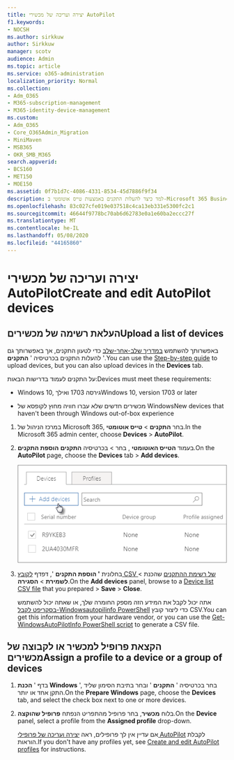 ```yaml
---
title: יצירה ועריכה של מכשירי AutoPilot
f1.keywords:
- NOCSH
ms.author: sirkkuw
author: Sirkkuw
manager: scotv
audience: Admin
ms.topic: article
ms.service: o365-administration
localization_priority: Normal
ms.collection:
- Adm_O365
- M365-subscription-management
- M365-identity-device-management
ms.custom:
- Adm_O365
- Core_O365Admin_Migration
- MiniMaven
- MSB365
- OKR_SMB_M365
search.appverid:
- BCS160
- MET150
- MOE150
ms.assetid: 0f7b1d7c-4086-4331-8534-45d7886f9f34
description: למד כיצד להעלות התקנים באמצעות טייס אוטומטי ב-Microsoft 365 Business Premium. באפשרותך להקצות פרופיל להתקן או לקבוצת התקנים.
ms.openlocfilehash: 83c027cfe019e037518c4ca13eb331e5300fc2c1
ms.sourcegitcommit: 46644f9778bc70ab6d62783e0a1e60ba2eccc27f
ms.translationtype: MT
ms.contentlocale: he-IL
ms.lasthandoff: 05/08/2020
ms.locfileid: "44165860"
---
```

# <a name="create-and-edit-autopilot-devices"></a><span data-ttu-id="11809-104">יצירה ועריכה של מכשירי AutoPilot</span><span class="sxs-lookup"><span data-stu-id="11809-104">Create and edit AutoPilot devices</span></span>

## <a name="upload-a-list-of-devices"></a><span data-ttu-id="11809-105">העלאת רשימה של מכשירים</span><span class="sxs-lookup"><span data-stu-id="11809-105">Upload a list of devices</span></span>

<span data-ttu-id="11809-106">באפשרותך להשתמש [במדריך שלב-אחר-שלב](add-autopilot-devices-and-profile.md) כדי לטעון התקנים, אך באפשרותך גם להעלות התקנים בכרטיסיה ' **התקנים** '.</span><span class="sxs-lookup"><span data-stu-id="11809-106">You can use the [Step-by-step guide](add-autopilot-devices-and-profile.md) to upload devices, but you can also upload devices in the **Devices** tab.</span></span> 
  
<span data-ttu-id="11809-107">על התקנים לעמוד בדרישות הבאות:</span><span class="sxs-lookup"><span data-stu-id="11809-107">Devices must meet these requirements:</span></span>
  
- <span data-ttu-id="11809-108">Windows 10, גירסה 1703 ואילך</span><span class="sxs-lookup"><span data-stu-id="11809-108">Windows 10, version 1703 or later</span></span>
    
- <span data-ttu-id="11809-109">מכשירים חדשים שלא עברו חוויה מחוץ לקופסא של Windows</span><span class="sxs-lookup"><span data-stu-id="11809-109">New devices that haven't been through Windows out-of-box experience</span></span>

1. <span data-ttu-id="11809-110">במרכז הניהול של Microsoft 365, בחר **התקנים** \> **טייס אוטומטי**.</span><span class="sxs-lookup"><span data-stu-id="11809-110">In the Microsoft 365 admin center, choose **Devices** \> **AutoPilot**.</span></span>
  
2. <span data-ttu-id="11809-111">בעמוד **הטייס האוטומטי** , בחר \> בכרטיסיה **התקנים** **הוספת התקנים**.</span><span class="sxs-lookup"><span data-stu-id="11809-111">On the **AutoPilot** page, choose the **Devices** tab \> **Add devices**.</span></span>
    
    ![In the Devices tab, choose Add devices.](../media/6ba81e22-c873-40ad-8a72-ce64d15ea6ba.png)
  
3. <span data-ttu-id="11809-113">בחלונית **' הוספת התקנים** ', דפדף [לקובץ CSV של רשימת ההתקנים](https://docs.microsoft.com/microsoft-365/admin/misc/device-list) שהכנת \> **לשמירת** \> **הסגירה**.</span><span class="sxs-lookup"><span data-stu-id="11809-113">On the **Add devices** panel, browse to a [Device list CSV file](https://docs.microsoft.com/microsoft-365/admin/misc/device-list) that you prepared \> **Save** \> **Close**.</span></span>
    
    <span data-ttu-id="11809-114">אתה יכול לקבל את המידע הזה מספק החומרה שלך, או שאתה יכול להשתמש [בסקריפט לקבל-Windowsautopilinfo PowerShell](https://www.powershellgallery.com/packages/Get-WindowsAutoPilotInfo) כדי ליצור קובץ CSV.</span><span class="sxs-lookup"><span data-stu-id="11809-114">You can get this information from your hardware vendor, or you can use the [Get-WindowsAutoPilotInfo PowerShell script](https://www.powershellgallery.com/packages/Get-WindowsAutoPilotInfo) to generate a CSV file.</span></span> 
    
## <a name="assign-a-profile-to-a-device-or-a-group-of-devices"></a><span data-ttu-id="11809-115">הקצאת פרופיל למכשיר או לקבוצה של מכשירים</span><span class="sxs-lookup"><span data-stu-id="11809-115">Assign a profile to a device or a group of devices</span></span>

1. <span data-ttu-id="11809-116">בדף ' **הכנת Windows** ', בחר בכרטיסיה ' **התקנים** ' ובחר בתיבת הסימון שליד התקן אחד או יותר.</span><span class="sxs-lookup"><span data-stu-id="11809-116">On the **Prepare Windows** page, choose the **Devices** tab, and select the check box next to one or more devices.</span></span> 
    
2. <span data-ttu-id="11809-117">בלוח **מכשיר**, בחר פרופיל מהתפריט הנפתח **פרופיל שהוקצה**.</span><span class="sxs-lookup"><span data-stu-id="11809-117">On the **Device** panel, select a profile from the **Assigned profile** drop-down.</span></span> 
    
    <span data-ttu-id="11809-118">אם עדיין אין לך פרופילים, ראה [יצירה ועריכה של פרופילי AutoPilot](create-and-edit-autopilot-profiles.md) לקבלת הוראות.</span><span class="sxs-lookup"><span data-stu-id="11809-118">If you don't have any profiles yet, see [Create and edit AutoPilot profiles](create-and-edit-autopilot-profiles.md) for instructions.</span></span> 
    
